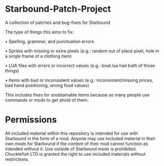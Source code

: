 # Starbound-Patch-Project
A collection of patches and bug-fixes for Starbound

The type of things this aims to fix:

•	Spelling, grammar, and punctuation errors.

•	Sprites with missing or extra pixels
(e.g.: random out of place pixel, hole in a single frame of a clothing item)

•	LUA files with errors or incorrect values
(e.g.: boat.lua had both of those things)

•	Items with bad or inconsistent values 
(e.g.: inconsistent/missing prices, bad hand positioning, wrong food values)

This includes fixes for unobtainable items because so many people use commands or mods to get ahold of them.

# Permissions
All included material within this repository is intended for use with Starbound in the form of a mod.
Anyone may use included material in their own mods for Starbound if the content of their mod cannot function as intended without it.
Use outside of Starbound mods is prohibited.
Chucklefish LTD is granted the right to use included materials without restrictions.

